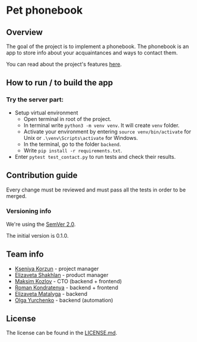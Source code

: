 # Pet phonebook

## Overview

The goal of the project is to implement a phonebook.
The phonebook is an app to store info about your acquaintances and ways to contact them.

You can read about the project's features [here](docs/Features.md).

## How to run / to build the app

### Try the server part:
- Setup virtual environment
    - Open terminal in root of the project.
    - In terminal write `python3 -m venv venv`. It will create `venv` folder.
    - Activate your environment by entering `source venv/bin/activate` for Unix or `.\venv\Scripts\activate` for Windows.
    - In the terminal, go to the folder `backend`.
    - Write `pip install -r requirements.txt`.
- Enter `pytest test_contact.py` to run tests and check their results.

## Contribution guide

Every change must be reviewed and must pass all the tests in order to be merged.

### Versioning info

We're using the [SemVer 2.0](https://semver.org).

The initial version is 0.1.0.

## Team info

- [Kseniya Korzun](https://github.com/Cassiopeia2107) - project manager
- [Elizaveta Shakhlan](https://github.com/shaklanchik) - product manager
- [Maksim Kozlov](https://github.com/maks2134) - CTO (backend + frontend)
- [Roman Kondratenya](https://github.com/labudap) - backend + frontend
- [Elizaveta Matalyga](https://github.com/spooozy) - backend
- [Olga Yurchenko](https://github.com/Kavinsky228) - backend (automation)

## License

The license can be found in the [LICENSE.md](LICENSE.md).
